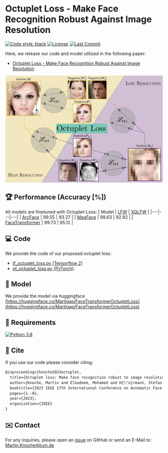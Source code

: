 # Octuplet Loss - Make Face Recognition Robust Against Image Resolution
[![Code style: black](https://img.shields.io/badge/code%20style-black-000000.svg)](https://github.com/psf/black)
[![License](https://img.shields.io/badge/license-MIT-blue)](https://img.shields.io/badge/license-MIT-blue)
[![Last Commit](https://img.shields.io/github/last-commit/martlgap/octuplet-loss)](https://img.shields.io/github/last-commit/martlgap/octuplet-loss)


Here, we release our code and model utilized in the following paper:
- [Octuplet Loss - Make Face Recognition Robust Against Image Resolution
](https://arxiv.org/abs/2207.06726)

![Loss Visualization](https://github.com/martlgap/octuplet-loss/blob/main/loss_vis.jpg?raw=true)

## 🏆 Performance (Accuracy [%])
All models are finetuned with Octuplet-Loss:
| Model | [LFW](http://vis-www.cs.umass.edu/lfw/) | [XQLFW](https://martlgap.github.io/xqlfw/) |
|---|---|---|
| [ArcFace](https://openaccess.thecvf.com/content_CVPR_2019/papers/Deng_ArcFace_Additive_Angular_Margin_Loss_for_Deep_Face_Recognition_CVPR_2019_paper.pdf) | 99.55 | 93.27 |
| [MagFace](https://openaccess.thecvf.com/content/CVPR2021/papers/Meng_MagFace_A_Universal_Representation_for_Face_Recognition_and_Quality_Assessment_CVPR_2021_paper.pdf) | 99.63 | 92.92 |
| [FaceTransformer](https://arxiv.org/abs/2103.14803) | 99.73 | 95.12 |

## 💻 Code
We provide the code of our proposed octuplet loss: 
- [tf_octuplet_loss.py (Tensorflow 2)](https://github.com/martlgap/octuplet-loss/blob/main/tf_octuplet_loss.py) 
- [pt_octuplet_loss.py (PyTorch)](https://github.com/martlgap/octuplet-loss/blob/main/pt_octuplet_loss.py). 

## 🧠 Model
We provide the model via huggingface
[https://huggingface.co/Martlgap/FaceTransformerOctupletLoss](https://huggingface.co/Martlgap/FaceTransformerOctupletLoss)

## 🥣 Requirements
[![Python 3.8](https://img.shields.io/badge/Python-3.8-blue)](https://img.shields.io/badge/Python-3.8-blue)


## 📖 Cite
If you use our code please consider citing:
~~~tex
@inproceedings{knoche2023octuplet,
  title={Octuplet loss: Make face recognition robust to image resolution},
  author={Knoche, Martin and Elkadeem, Mohamed and H{\"o}rmann, Stefan and Rigoll, Gerhard},
  booktitle={2023 IEEE 17th International Conference on Automatic Face and Gesture Recognition (FG)},
  pages={1--8},
  year={2023},
  organization={IEEE}
}
~~~


## ✉️ Contact
For any inquiries, please open an [issue](https://github.com/Martlgap/octuplet-loss/issues) on GitHub or send an E-Mail to: [Martin.Knoche@tum.de](mailto:Martin.Knoche@tum.de)
